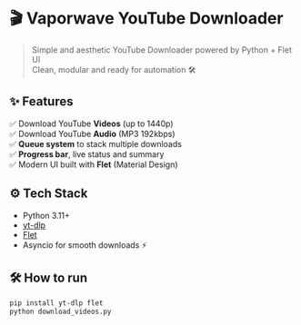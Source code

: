 # 🎬 Vaporwave YouTube Downloader

> Simple and aesthetic YouTube Downloader powered by Python + Flet UI  
> Clean, modular and ready for automation 🛠️

## ✨ Features

✅ Download YouTube **Videos** (up to 1440p)  
✅ Download YouTube **Audio** (MP3 192kbps)  
✅ **Queue system** to stack multiple downloads  
✅ **Progress bar**, live status and summary  
✅ Modern UI built with **Flet** (Material Design)

## ⚙️ Tech Stack

- Python 3.11+
- [yt-dlp](https://github.com/yt-dlp/yt-dlp)
- [Flet](https://flet.dev/)
- Asyncio for smooth downloads ⚡

## 🛠️ How to run  

```bash
pip install yt-dlp flet
python download_videos.py
